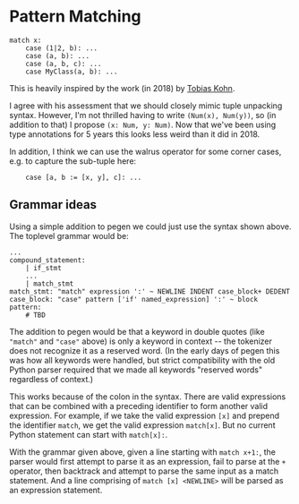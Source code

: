 # Pattern Matching

```
match x:
    case (1|2, b): ...
    case (a, b): ...
    case (a, b, c): ...
    case MyClass(a, b): ...
```

This is heavily inspired by the work (in 2018) by
[Tobias Kohn](https://tobiaskohn.ch/index.php/2018/09/18/pattern-matching-syntax-in-python/).

I agree with his assessment that we should closely mimic tuple
unpacking syntax.  However, I'm not thrilled having to write `(Num(x),
Num(y))`, so (in addition to that) I propose `(x: Num, y: Num)`.  Now
that we've been using type annotations for 5 years this looks less
weird than it did in 2018.

In addition, I think we can use the walrus operator for some corner
cases, e.g. to capture the sub-tuple here:

```
    case [a, b := [x, y], c]: ...
```

## Grammar ideas

Using a simple addition to pegen we could just use the syntax shown
above.  The toplevel grammar would be:

```
...
compound_statement:
    | if_stmt
    ...
    | match_stmt
match_stmt: "match" expression ':' ~ NEWLINE INDENT case_block+ DEDENT
case_block: "case" pattern ['if' named_expression] ':' ~ block
pattern:
    # TBD
```

The addition to pegen would be that a keyword in double quotes (like
`"match"` and `"case"` above) is only a keyword in context -- the
tokenizer does not recognize it as a reserved word.  (In the early
days of pegen this was how all keywords were handled, but strict
compatibility with the old Python parser required that we made all
keywords "reserved words" regardless of context.)

This works because of the colon in the syntax.  There are valid
expressions that can be combined with a preceding identifier to form
another valid expression.  For example, if we take the valid
expression `[x]` and prepend the identifier `match`, we get the valid
expression `match[x]`.  But no current Python statement can start with
`match[x]:`.

With the grammar given above, given a line starting with `match x+1:`,
the parser would first attempt to parse it as an expression, fail to
parse at the `+` operator, then backtrack and attempt to parse the
same input as a match statement.  And a line comprising of `match [x]
<NEWLINE>` will be parsed as an expression statement.
